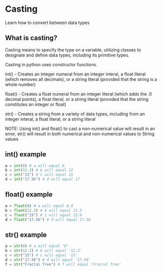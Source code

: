 # Casting
Learn how to convert between data types

## What is casting?

Casting means to specify the type on a variable, utilizing classes to designate and define data types, including its primitive types.

Casting in python uses constructor functions.

int() - Creates an integer numeral from an integer interal, a float literal (which removes all decimals), or a string literal (provided that the string is a whole number)

float() - Creates a float numeral from an integer literal (which adds the .0 decimal points), a float literal, or a string literal (provided that the string constitutes an integer or float)

str() - Creates a string from a variety of data types, including from an integer interal, a float literal, or a string literal

NOTE: Using int() and float() to cast a non-numerical value will result in an error, str() will result in both numerical and non-numerical values to String values

## int() example
```python
a = int(8) # a will equal 8
b = int(12.3) # b will equal 12
c = int("15") # c will equal 15
d = int("17.56") # d will equal 17
```

## float() example
```python
a = float(8) # a will equal 8.0
b = float(12.3) # b will equal 12.3
c = float("15") # c will equal 15.0
d = float("17.56") # d will equal 17.56
```

## str() example
```python
a = str(8) # a will equal '8'
b = str(12.3) # b will equal '12.3'
c = str("15") # c will equal '15'
d = str("17.56") # d will equal '17.56'
f = str("Fractal Tree") # f will equal 'Fractal Tree'
```